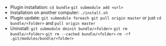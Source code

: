 * Plugin installation:
    `cd bundle`
    `git submodule add <url>`
* Installation on another computer:
    `./install.sh`
* Plugin update:
    `git submodule foreach git pull origin master`
    or just `cd bundle/<folder>` and `pull origin master`
* Uninstall:
    `git submodule deinit bundle/<folder>`
    `git rm bundle/<folder>`
    `git rm --cached bundle/<folder>`
    `rm -rf .git/modules/bundle/<folder>`
